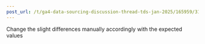 ```yaml
---
post_url: /t/ga4-data-sourcing-discussion-thread-tds-jan-2025/165959/319
---
```

Change the slight differences manually accordingly with the expected values